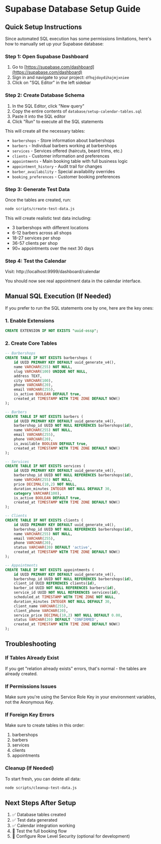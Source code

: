 # Supabase Database Setup Guide

## Quick Setup Instructions

Since automated SQL execution has some permissions limitations, here's how to manually set up your Supabase database:

### Step 1: Open Supabase Dashboard
1. Go to [https://supabase.com/dashboard](https://supabase.com/dashboard)
2. Sign in and navigate to your project: `dfhqjdoydihajmjxniee`
3. Click on "SQL Editor" in the left sidebar

### Step 2: Create Database Schema
1. In the SQL Editor, click "New query"
2. Copy the entire contents of `database/setup-calendar-tables.sql` 
3. Paste it into the SQL editor
4. Click "Run" to execute all the SQL statements

This will create all the necessary tables:
- `barbershops` - Store information about barbershops
- `barbers` - Individual barbers working at barbershops  
- `services` - Services offered (haircuts, beard trims, etc.)
- `clients` - Customer information and preferences
- `appointments` - Main booking table with full business logic
- `appointment_history` - Audit trail for changes
- `barber_availability` - Special availability overrides
- `booking_preferences` - Customer booking preferences

### Step 3: Generate Test Data
Once the tables are created, run:
```bash
node scripts/create-test-data.js
```

This will create realistic test data including:
- 3 barbershops with different locations
- 6-12 barbers across all shops
- 18-27 services per shop
- 36-57 clients per shop  
- 90+ appointments over the next 30 days

### Step 4: Test the Calendar
Visit: http://localhost:9999/dashboard/calendar

You should now see real appointment data in the calendar interface.

## Manual SQL Execution (If Needed)

If you prefer to run the SQL statements one by one, here are the key ones:

### 1. Enable Extensions
```sql
CREATE EXTENSION IF NOT EXISTS "uuid-ossp";
```

### 2. Create Core Tables
```sql
-- Barbershops
CREATE TABLE IF NOT EXISTS barbershops (
    id UUID PRIMARY KEY DEFAULT uuid_generate_v4(),
    name VARCHAR(255) NOT NULL,
    slug VARCHAR(100) UNIQUE NOT NULL,
    address TEXT,
    city VARCHAR(100),
    phone VARCHAR(20),
    email VARCHAR(255),
    is_active BOOLEAN DEFAULT true,
    created_at TIMESTAMP WITH TIME ZONE DEFAULT NOW()
);

-- Barbers
CREATE TABLE IF NOT EXISTS barbers (
    id UUID PRIMARY KEY DEFAULT uuid_generate_v4(),
    barbershop_id UUID NOT NULL REFERENCES barbershops(id),
    name VARCHAR(255) NOT NULL,
    email VARCHAR(255),
    phone VARCHAR(20),
    is_available BOOLEAN DEFAULT true,
    created_at TIMESTAMP WITH TIME ZONE DEFAULT NOW()
);

-- Services
CREATE TABLE IF NOT EXISTS services (
    id UUID PRIMARY KEY DEFAULT uuid_generate_v4(),
    barbershop_id UUID NOT NULL REFERENCES barbershops(id),
    name VARCHAR(255) NOT NULL,
    price DECIMAL(10,2) NOT NULL,
    duration_minutes INTEGER NOT NULL DEFAULT 30,
    category VARCHAR(100),
    is_active BOOLEAN DEFAULT true,
    created_at TIMESTAMP WITH TIME ZONE DEFAULT NOW()
);

-- Clients
CREATE TABLE IF NOT EXISTS clients (
    id UUID PRIMARY KEY DEFAULT uuid_generate_v4(),
    barbershop_id UUID NOT NULL REFERENCES barbershops(id),
    name VARCHAR(255) NOT NULL,
    email VARCHAR(255),
    phone VARCHAR(20),
    status VARCHAR(20) DEFAULT 'active',
    created_at TIMESTAMP WITH TIME ZONE DEFAULT NOW()
);

-- Appointments
CREATE TABLE IF NOT EXISTS appointments (
    id UUID PRIMARY KEY DEFAULT uuid_generate_v4(),
    barbershop_id UUID NOT NULL REFERENCES barbershops(id),
    client_id UUID REFERENCES clients(id),
    barber_id UUID NOT NULL REFERENCES barbers(id),
    service_id UUID NOT NULL REFERENCES services(id),
    scheduled_at TIMESTAMP WITH TIME ZONE NOT NULL,
    duration_minutes INTEGER NOT NULL DEFAULT 30,
    client_name VARCHAR(255),
    client_phone VARCHAR(20),
    service_price DECIMAL(10,2) NOT NULL DEFAULT 0.00,
    status VARCHAR(20) DEFAULT 'CONFIRMED',
    created_at TIMESTAMP WITH TIME ZONE DEFAULT NOW()
);
```

## Troubleshooting

### If Tables Already Exist
If you get "relation already exists" errors, that's normal - the tables are already created.

### If Permissions Issues
Make sure you're using the Service Role Key in your environment variables, not the Anonymous Key.

### If Foreign Key Errors
Make sure to create tables in this order:
1. barbershops
2. barbers  
3. services
4. clients
5. appointments

### Cleanup (If Needed)
To start fresh, you can delete all data:
```bash
node scripts/cleanup-test-data.js
```

## Next Steps After Setup
1. ✅ Database tables created
2. ✅ Test data generated  
3. ✅ Calendar integration working
4. 🔄 Test the full booking flow
5. 🔄 Configure Row Level Security (optional for development)
